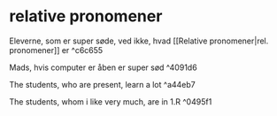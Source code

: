 # relative pronomener
Eleverne, som er super søde, ved ikke, hvad [[Relative pronomener|rel. pronomener]] er ^c6c655

Mads, hvis computer er åben er super sød  ^4091d6

The students, who are present, learn a lot ^a44eb7

The students, whom i like very much, are in 1.R ^0495f1